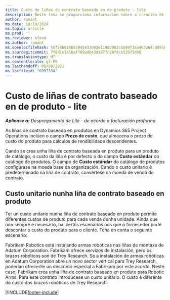 ```yaml
---
title: Custo de liñas de contrato baseado en de produto - lite
description: Neste tema se proporciona información sobre a creación de
author: rumant
ms.date: 10/19/2020
ms.topic: article
ms.prod: ''
ms.reviewer: kfend
ms.author: rumant
ms.openlocfilehash: 55f74b016b55945433083e11902003cea99f1aa463264cdd95b0aad389592e20
ms.sourcegitcommit: 7f8d1e7a16af769adb43d1877c28fdce53975db8
ms.translationtype: MT
ms.contentlocale: gl-ES
ms.lasthandoff: 08/06/2021
ms.locfileid: "6997334"
---
```

# <a name="cost-product-based-contract-lines---lite"></a>Custo de liñas de contrato baseado en de produto - lite

_**Aplícase a:** Despregamento de Lite - de acordo a facturación proforma_


As liñas de contrato baseado en produtos en Dynamics 365 Project Operations inclúen o campo **Prezo de custo**, que almacena o prezo de custo do produto para cálculos de rendibilidade descendentes.

Cando se crea unha liña de contrato baseada en produto para un produto de catálogo, o custo da liña é por defecto o do campo **Custo estándar** do catálogo de produtos. O campo de **Custo estándar** do catálogo de produtos configúrase na moeda base da organización. Cando o custo unitario é predeterminado na liña de contrato, convértese na moeda de venda do contrato.

## <a name="unit-cost-on-a-product-based-contract-line"></a>Custo unitario nunha liña de contrato baseado en produto

Ter un custo unitario nunha liña de contrato baseado en produto permite diferentes custos de produto para cada venda dunha unidade. Aínda que non sempre é necesario, hai certos escenarios nos que o fornecedor pode descontar o custo do produto para o cliente. Teña en conta o seguinte escenario:

Fabrikam Robotics está instalando armas robóticas nas liñas de montaxe de Adatum Corporation. Fabrikam ofrece servizos de instalación, pero os brazos robóticos son de Trey Research. Se a instalación de armas robóticas en Adatum Corporation abre un novo sector vertical para Trey Research, poderían ofrecerlle un desconto especial a Fabrikam por este acordo. Neste caso, Fabrikam crea unha liña de contrato baseado en produto para Robotic Arms. Para este contrato introdúcese un custo unitario. O custo é diferente do custo dos brazos robóticos de Trey Research.


[!INCLUDE[footer-include](../../includes/footer-banner.md)]